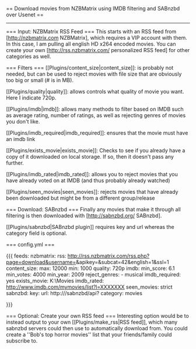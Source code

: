 == Download movies from NZBMatrix using IMDB filtering and SABnzbd over Usenet ==

----

=== Input: NZBMatrix RSS Feed ===
This starts with an RSS feed from [http://nzbmatrix.com NZBMatrix], which requires a VIP account with them. In this case, I am pulling all english HD x264 encoded movies. You can create your own [http://rss.nzbmatrix.com/ personalized RSS feed] for other categories as well. 

=== Filters ===
[[Plugins/content_size|content_size]]: is probably not needed, but can be used to reject movies with file size that are obviously too big or small (# is in MB). 

[[Plugins/quality|quality]]: allows controls what quality of movie you want. Here I indicate 720p.

[[Plugins/imdb|imdb]]: allows many methods to filter based on IMDB such as average rating, number of ratings, as well as rejecting genres of movies you don't like.

[[Plugins/imdb_required|imdb_required]]: ensures that the movie must have an imdb link

[[Plugins/exists_movie|exists_movie]]: Checks to see if you already have a copy of it downloaded on local storage. If so, then it doesn't pass any further. 

[[Plugins/imdb_rated|imdb_rated]]: allows you to reject movies that you have already voted on at IMDB (and thus probably already watched)

[[Plugins/seen_movies|seen_movies]]: rejects movies that have already been downloaded but might be from a different group/release

=== Download: SABnzbd ===
Finally any movies that make it through all filtering is then downloaded with [http://sabnzbd.org/ SABnzbd].

[[Plugins/sabnzbd|SABnzbd plugin]] requires key and url whereas the category field is optional. 


=== config.yml ===

{{{
feeds:
  nzbmatrix:
    rss: http://rss.nzbmatrix.com/rss.php?page=download&username=<username>&apikey=<your ip key>&subcat=42&english=1&ssl=1
    content_size: 
      max: 12000
      min: 1000
    quality: 720p
    imdb:
      min_score: 6.1
      min_votes: 4000
      min_year: 2009
      reject_genres:
        - musical
    imdb_required: yes
    exists_movie: K:\Movies
    imdb_rated: http://www.imdb.com/mymovies/list?l=XXXXXXX
    seen_movies: strict
    sabnzbd:
      key: <your sabnzbd api key>
      url: http://<your ip>/sabnzbd/api?
      category: movies

}}}


=== Optional: Create your own RSS feed ===
Interesting option would be to instead output to your own [[Plugins/make_rss|RSS feed]], which many sabnzbd servers could then use to automatically download from. You could create a ''Bob's top horror movies'' list that your friends/family could subscribe to. 